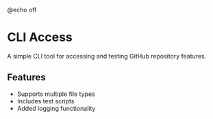 @echo off 
# CLI Access 
A simple CLI tool for accessing and testing GitHub repository features. 
## Features 
- Supports multiple file types 
- Includes test scripts 
- Added logging functionality 
